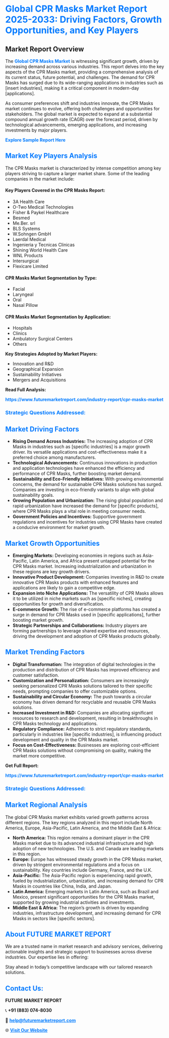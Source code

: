<h1 style="color: #007BFF;">Global CPR Masks Market Report 2025-2033: Driving Factors, Growth Opportunities, and Key Players</h1>

<section id="overview">
<h2>Market Report Overview</h2>
<p>The <a href="https://www.futuremarketreport.com/industry-report/cpr-masks-market" style="color: #007BFF; text-decoration: none;"><strong>Global CPR Masks Market</strong></a> is witnessing significant growth, driven by increasing demand across various industries. This report delves into the key aspects of the CPR Masks market, providing a comprehensive analysis of its current status, future potential, and challenges. The demand for CPR Masks has surged due to its wide-ranging applications in industries such as [insert industries], making it a critical component in modern-day [applications].</p>
<p>As consumer preferences shift and industries innovate, the CPR Masks market continues to evolve, offering both challenges and opportunities for stakeholders. The global market is expected to expand at a substantial compound annual growth rate (CAGR) over the forecast period, driven by technological advancements, emerging applications, and increasing investments by major players.</p>
</section>

<section id="overview">
<p><a href="https://www.futuremarketreport.com/request-sample/reportId=77577" style="color: #007BFF; text-decoration: none;"><strong>Explore Sample Report Here</strong></a></p>
</section>

<section id="key-players">
<h2 style="color: #007BFF;">Market Key Players Analysis</h2>
<p>The CPR Masks market is characterized by intense competition among key players striving to capture a larger market share. Some of the leading companies in the market include:</p>
<h4>Key Players Covered in the CPR Masks Report:</h4>
<ul><li>3A Health Care</li><li>O-Two Medical Technologies</li><li>Fisher &amp; Paykel Healthcare</li><li>Besmed</li><li>Me.Ber. srl</li><li>BLS Systems</li><li>W.Sohngen GmbH</li><li>Laerdal Medical</li><li>Ingenieria y Tecnicas Clinicas</li><li>Shining World Health Care</li><li>WNL Products</li><li>Intersurgical</li><li>Flexicare Limited</li></ul>
<h4>CPR Masks Market Segmentation by Type:</h4>
<ul><li>Facial</li><li>Laryngeal</li><li>Oral</li><li>Nasal Pillow</li></ul>

<h4>CPR Masks Market Segmentation by Application:</h4>
<ul><li>Hospitals</li><li>Clinics</li><li>Ambulatory Surgical Centers</li><li>Others</li></ul>
<p><strong>Key Strategies Adopted by Market Players:</strong></p>
<ul>
<li>Innovation and R&D</li>
<li>Geographical Expansion</li>
<li>Sustainability Initiatives</li>
<li>Mergers and Acquisitions</li>
</ul>
</section>

<section>
<p><strong>Read Full Analysis: </strong></p><a href="https://www.futuremarketreport.com/industry-report/cpr-masks-market" style="color: #007BFF; text-decoration: none;"><strong>https://www.futuremarketreport.com/industry-report/cpr-masks-market</strong></a>
<h3 style="color: #007BFF;">Strategic Questions Addressed:</h3>
</section>

<section id="driving-factors">
<h2 style="color: #007BFF;">Market Driving Factors</h2>
<ul>
<li><strong>Rising Demand Across Industries:</strong> The increasing adoption of CPR Masks in industries such as [specific industries] is a major growth driver. Its versatile applications and cost-effectiveness make it a preferred choice among manufacturers.</li>
<li><strong>Technological Advancements:</strong> Continuous innovations in production and application technologies have enhanced the efficiency and performance of CPR Masks, further boosting market demand.</li>
<li><strong>Sustainability and Eco-Friendly Initiatives:</strong> With growing environmental concerns, the demand for sustainable CPR Masks solutions has surged. Companies are investing in eco-friendly variants to align with global sustainability goals.</li>
<li><strong>Growing Population and Urbanization:</strong> The rising global population and rapid urbanization have increased the demand for [specific products], where CPR Masks plays a vital role in meeting consumer needs.</li>
<li><strong>Government Policies and Incentives:</strong> Supportive government regulations and incentives for industries using CPR Masks have created a conducive environment for market growth.</li>
</ul>
</section>

<section id="growth-opportunities">
<h2 style="color: #007BFF;">Market Growth Opportunities</h2>
<ul>
<li><strong>Emerging Markets:</strong> Developing economies in regions such as Asia-Pacific, Latin America, and Africa present untapped potential for the CPR Masks market. Increasing industrialization and urbanization in these regions are key growth drivers.</li>
<li><strong>Innovative Product Development:</strong> Companies investing in R&D to create innovative CPR Masks products with enhanced features and applications are likely to gain a competitive edge.</li>
<li><strong>Expansion into Niche Applications:</strong> The versatility of CPR Masks allows it to be utilized in niche markets such as [specific niches], creating opportunities for growth and diversification.</li>
<li><strong>E-commerce Growth:</strong> The rise of e-commerce platforms has created a surge in demand for CPR Masks used in [specific applications], further boosting market growth.</li>
<li><strong>Strategic Partnerships and Collaborations:</strong> Industry players are forming partnerships to leverage shared expertise and resources, driving the development and adoption of CPR Masks products globally.</li>
</ul>
</section>

<section id="trending-factors">
<h2 style="color: #007BFF;">Market Trending Factors</h2>
<ul>
<li><strong>Digital Transformation:</strong> The integration of digital technologies in the production and distribution of CPR Masks has improved efficiency and customer satisfaction.</li>
<li><strong>Customization and Personalization:</strong> Consumers are increasingly seeking personalized CPR Masks solutions tailored to their specific needs, prompting companies to offer customizable options.</li>
<li><strong>Sustainability and Circular Economy:</strong> The push towards a circular economy has driven demand for recyclable and reusable CPR Masks solutions.</li>
<li><strong>Increased Investment in R&D:</strong> Companies are allocating significant resources to research and development, resulting in breakthroughs in CPR Masks technology and applications.</li>
<li><strong>Regulatory Compliance:</strong> Adherence to strict regulatory standards, particularly in industries like [specific industries], is influencing product development and quality in the CPR Masks market.</li>
<li><strong>Focus on Cost-Effectiveness:</strong> Businesses are exploring cost-efficient CPR Masks solutions without compromising on quality, making the market more competitive.</li>
</ul>
</section>

<section>
<p><strong>Get Full Report: </strong></p><a href="https://www.futuremarketreport.com/industry-report/cpr-masks-market" style="color: #007BFF; text-decoration: none;"><strong>https://www.futuremarketreport.com/industry-report/cpr-masks-market</strong></a>
<h3 style="color: #007BFF;">Strategic Questions Addressed:</h3>
</section>


<section id="regional-analysis">
<h2 style="color: #007BFF;">Market Regional Analysis</h2>
<p>The global CPR Masks market exhibits varied growth patterns across different regions. The key regions analyzed in this report include North America, Europe, Asia-Pacific, Latin America, and the Middle East & Africa:</p>
<ul>
<li><strong>North America:</strong> This region remains a dominant player in the CPR Masks market due to its advanced industrial infrastructure and high adoption of new technologies. The U.S. and Canada are leading markets in this region.</li>
<li><strong>Europe:</strong> Europe has witnessed steady growth in the CPR Masks market, driven by stringent environmental regulations and a focus on sustainability. Key countries include Germany, France, and the U.K.</li>
<li><strong>Asia-Pacific:</strong> The Asia-Pacific region is experiencing rapid growth, fueled by industrialization, urbanization, and increasing demand for CPR Masks in countries like China, India, and Japan.</li>
<li><strong>Latin America:</strong> Emerging markets in Latin America, such as Brazil and Mexico, present significant opportunities for the CPR Masks market, supported by growing industrial activities and investments.</li>
<li><strong>Middle East & Africa:</strong> The region’s growth is driven by expanding industries, infrastructure development, and increasing demand for CPR Masks in sectors like [specific sectors].</li>
</ul>
</section>

<footer>
<h2 style="color: #007BFF;">About FUTURE MARKET REPORT</h2>
<p>We are a trusted name in market research and advisory services, delivering actionable insights and strategic support to businesses across diverse industries. Our expertise lies in offering:</p>

<p>Stay ahead in today’s competitive landscape with our tailored research solutions.</p>

<h2 style="color: #007BFF;">Contact Us:</h2>
<p><strong>FUTURE MARKET REPORT</strong></p>
<p>📞 <strong>+91 (883) 074-8030</strong></p>
<p>📧 <strong><a href="mailto:help@futuremarketreport.com" style="color: #007BFF;">help@futuremarketreport.com</a></strong></p>
<p>🌐 <strong><a href="https://www.futuremarketreport.com/" style="color: #007BFF;">Visit Our Website</a></strong></p>
</footer>